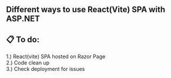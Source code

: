## Different ways to use React(Vite) SPA with ASP.NET


## 📋 To do: <br>

1.) React(vite) SPA hosted on Razor Page <br>
2.) Code clean up <br> 
3.) Check deployment for issues <br>
